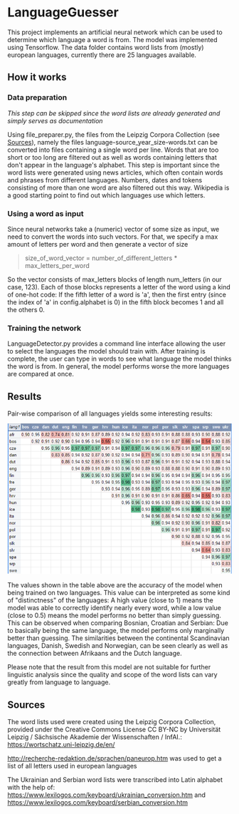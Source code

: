 # LanguageGuesser
This project implements an artificial neural network which can be used to determine which language a word is from. The
model was implemented using Tensorflow. The data folder contains word lists from (mostly) european languages, currently 
there are 25 languages available.

## How it works

### Data preparation

*This step can be skipped since the word lists are already generated and simply serves as documentation*

Using file_preparer.py, the files from the Leipzig Corpora Collection (see [Sources](#sources)), namely the files
language-source_year_size-words.txt can be converted into files containing a single word per line.
Words that are too short or too long are filtered out as well as words containing letters that don't appear in the 
language's alphabet. This step is important since the word lists were generated using news articles, which often 
contain words and phrases from different languages. Numbers, dates and tokens consisting of more than one word are also 
filtered out this way. Wikipedia is a good starting point to find out which languages use which letters.

### Using a word as input

Since neural networks take a (numeric) vector of some size as input, we need to convert the words into such vectors. 
For that, we specify a max amount of letters per word and then generate a vector of size
> size_of_word_vector = number_of_different_letters * max_letters_per_word

So the vector consists of max_letters blocks of length num_letters (in our case, 123). Each of those blocks represents 
a letter of the word using a kind of one-hot code: If the fifth letter of a word is 'a', then the first entry (since 
the index of 'a' in config.alphabet is 0) in the fifth block becomes 1 and all the others 0.

### Training the network

LanguageDetector.py provides a command line interface allowing the user to select the languages the model should train 
with. After training is complete, the user can type in words to see what language the model thinks the word is from. 
In general, the model performs worse the more languages are compared at once.

## Results

Pair-wise comparison of all languages yields some interesting results:

![Distinctness of Languages](doc/distinctness_languages.png)

The values shown in the table above are the accuracy of the model when being trained on two languages. This value can 
be interpreted as some kind of "distinctness" of the languages:
A high value (close to 1) means the model was able to correctly identify nearly every word, while a low value (close
to 0.5) means the model performs no better than simply guessing.
This can be observed when comparing Bosnian, Croatian and Serbian: Due to basically being the same language, the model 
performs only marginally better than guessing. The similarities between the continental Scandinavian languages, Danish, 
Swedish and Norwegian, can be seen clearly as well as the connection between Afrikaans and the Dutch language.

Please note that the result from this model are not suitable for further linguistic analysis since the quality and 
scope of the word lists can vary greatly from language to language. 
## Sources

The word lists used were created using the Leipzig Corpora Collection, provided under the Creative Commons License CC 
BY-NC by Universität Leipzig / Sächsische Akademie der Wissenschaften / InfAI.: https://wortschatz.uni-leipzig.de/en/

http://recherche-redaktion.de/sprachen/paneurop.htm was used to get a list of all letters used in european languages

The Ukrainian and Serbian word lists were transcribed into Latin alphabet with the help of: 
https://www.lexilogos.com/keyboard/ukrainian_conversion.htm and 
https://www.lexilogos.com/keyboard/serbian_conversion.htm
